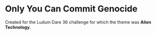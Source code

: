 # Only You Can Commit Genocide

Created for the Ludum Dare 36 challenge for which the theme was __Alien Technology__.
